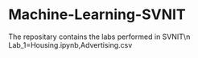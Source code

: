 # Machine-Learning-SVNIT
The repositary contains the labs performed in SVNIT\n
Lab_1=Housing.ipynb,Advertising.csv
